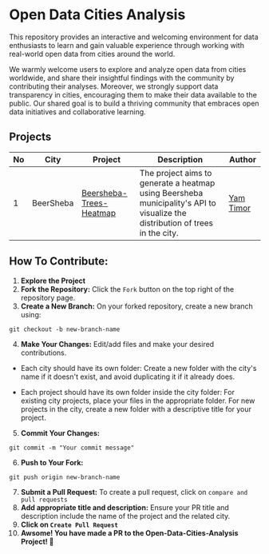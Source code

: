 # Open Data Cities Analysis
This repository provides an interactive and welcoming environment for data enthusiasts to learn and gain valuable experience through working with real-world open data from cities around the world.

We warmly welcome users to explore and analyze open data from cities worldwide, and share their insightful findings with the community by contributing their analyses. Moreover, we strongly support data transparency in cities, encouraging them to make their data available to the public. Our shared goal is to build a thriving community that embraces open data initiatives and collaborative learning.

## Projects
| No  | City       | Project                 | Description                                                                  | Author     |
| --- | ---------- | ----------------------- | ---------------------------------------------------------------------------- | ---------- |
| 1   | BeerSheba  | [Beersheba-Trees-Heatmap](https://github.com/yamtimor/Open-Data-Cities-Analysis/tree/main/BeerSheba/Beersheba-Trees-Heatmap) | The project aims to generate a heatmap using Beersheba municipality's API to visualize the distribution of trees in the city. | [Yam Timor](https://github.com/yamtimor) |

## How To Contribute:


1. **Explore the Project**
2. **Fork the Repository:** Click the `Fork` button on the top right of the repository page.
3. **Create a New Branch:** On your forked repository, create a new branch using:
```
git checkout -b new-branch-name
```

4. **Make Your Changes:** Edit/add files and make your desired contributions.

- Each city should have its own folder: Create a new folder with the city's name if it doesn't exist, and avoid duplicating it if it already does.

- Each project should have its own folder inside the city folder: For existing city projects, place your files in the appropriate folder. For new projects in the city, create a new folder with a descriptive title for your project.

5. **Commit Your Changes:**
```
git commit -m "Your commit message"
```
6. **Push to Your Fork:**
```
git push origin new-branch-name
```
7. **Submit a Pull Request:** To create a pull request, click on `compare and pull requests`
8. **Add appropriate title and description:** Ensure your PR title and description include the name of the project and the related city.
9. **Click on `Create Pull Request`**
10. **Awsome! You have made a PR to the Open-Data-Cities-Analysis Project! 🚀**